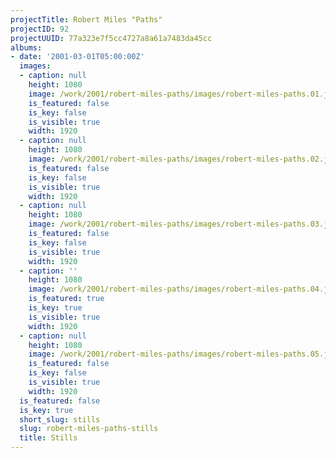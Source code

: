 ```yaml
---
projectTitle: Robert Miles "Paths"
projectID: 92
projectUUID: 77a323e7f5cc4727a8a61a7483da45cc
albums:
- date: '2001-03-01T05:00:00Z'
  images:
  - caption: null
    height: 1080
    image: /work/2001/robert-miles-paths/images/robert-miles-paths.01.jpg
    is_featured: false
    is_key: false
    is_visible: true
    width: 1920
  - caption: null
    height: 1080
    image: /work/2001/robert-miles-paths/images/robert-miles-paths.02.jpg
    is_featured: false
    is_key: false
    is_visible: true
    width: 1920
  - caption: null
    height: 1080
    image: /work/2001/robert-miles-paths/images/robert-miles-paths.03.jpg
    is_featured: false
    is_key: false
    is_visible: true
    width: 1920
  - caption: ''
    height: 1080
    image: /work/2001/robert-miles-paths/images/robert-miles-paths.04.jpg
    is_featured: true
    is_key: true
    is_visible: true
    width: 1920
  - caption: null
    height: 1080
    image: /work/2001/robert-miles-paths/images/robert-miles-paths.05.jpg
    is_featured: false
    is_key: false
    is_visible: true
    width: 1920
  is_featured: false
  is_key: true
  short_slug: stills
  slug: robert-miles-paths-stills
  title: Stills
---
```

